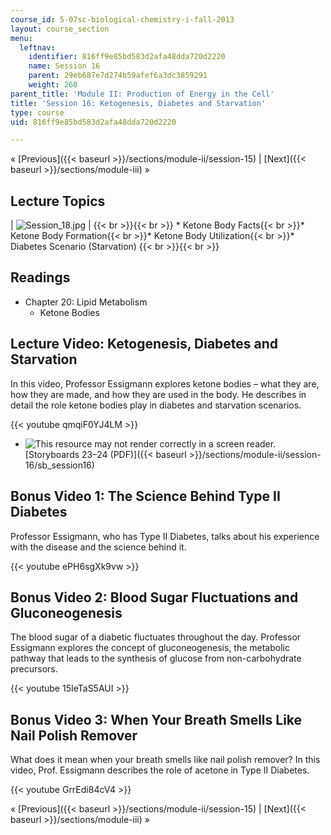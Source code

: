 ```yaml
---
course_id: 5-07sc-biological-chemistry-i-fall-2013
layout: course_section
menu:
  leftnav:
    identifier: 816ff9e85bd583d2afa48dda720d2220
    name: Session 16
    parent: 29eb687e7d274b59afef6a3dc3859291
    weight: 260
parent_title: 'Module II: Production of Energy in the Cell'
title: 'Session 16: Ketogenesis, Diabetes and Starvation'
type: course
uid: 816ff9e85bd583d2afa48dda720d2220

---
```


« [Previous]({{< baseurl >}}/sections/module-ii/session-15) | [Next]({{< baseurl >}}/sections/module-iii) »

Lecture Topics
--------------

| ![Session_18.jpg](/coursemedia/5-07sc-biological-chemistry-i-fall-2013/1c888633112781078e736c43e93174bc_Session_18.jpg) |  {{< br >}}{{< br >}} *   Ketone Body Facts{{< br >}}*   Ketone Body Formation{{< br >}}*   Ketone Body Utilization{{< br >}}*   Diabetes Scenario (Starvation) {{< br >}}{{< br >}}  

Readings
--------

*   Chapter 20: Lipid Metabolism
    *   Ketone Bodies

Lecture Video: Ketogenesis, Diabetes and Starvation
---------------------------------------------------

In this video, Professor Essigmann explores ketone bodies – what they are, how they are made, and how they are used in the body. He describes in detail the role ketone bodies play in diabetes and starvation scenarios.

{{< youtube qmqiF0YJ4LM >}}

*   ![This resource may not render correctly in a screen reader.](/images/inacessible.gif)[Storyboards 23–24 (PDF)]({{< baseurl >}}/sections/module-ii/session-16/sb_session16)

Bonus Video 1: The Science Behind Type II Diabetes
--------------------------------------------------

Professor Essigmann, who has Type II Diabetes, talks about his experience with the disease and the science behind it.

{{< youtube ePH6sgXk9vw >}}

Bonus Video 2: Blood Sugar Fluctuations and Gluconeogenesis
-----------------------------------------------------------

The blood sugar of a diabetic fluctuates throughout the day. Professor Essigmann explores the concept of gluconeogenesis, the metabolic pathway that leads to the synthesis of glucose from non-carbohydrate precursors.

{{< youtube 15IeTaS5AUI >}}

Bonus Video 3: When Your Breath Smells Like Nail Polish Remover
---------------------------------------------------------------

What does it mean when your breath smells like nail polish remover? In this video, Prof. Essigmann describes the role of acetone in Type II Diabetes.

{{< youtube GrrEdi84cV4 >}}

« [Previous]({{< baseurl >}}/sections/module-ii/session-15) | [Next]({{< baseurl >}}/sections/module-iii) »
